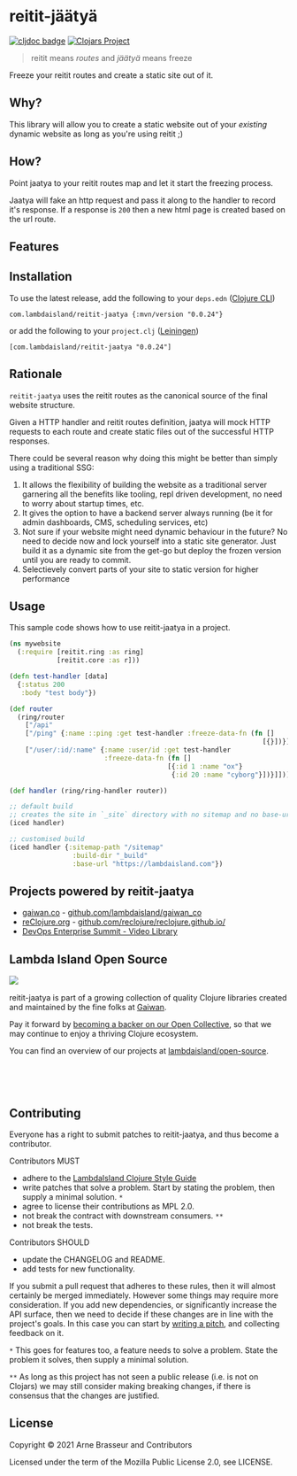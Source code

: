 # reitit-jäätyä

<!-- badges -->
[![cljdoc badge](https://cljdoc.org/badge/com.lambdaisland/reitit-jaatya)](https://cljdoc.org/d/com.lambdaisland/reitit-jaatya) [![Clojars Project](https://img.shields.io/clojars/v/com.lambdaisland/reitit-jaatya.svg)](https://clojars.org/com.lambdaisland/reitit-jaatya)
<!-- /badges -->

> reitit means *routes* and *jäätyä* means freeze

Freeze your reitit routes and create a static site out of it.

## Why?

This library will allow you to create a static website out of your *existing*
dynamic website as long as you're using reitit ;)

## How?

Point jaatya to your reitit routes map and let it start the freezing process.

Jaatya will fake an http request and pass it along to the handler to record it's
response. If a response is `200` then a new html page is created based on the
url route.

## Features

<!-- installation -->
## Installation

To use the latest release, add the following to your `deps.edn` ([Clojure CLI](https://clojure.org/guides/deps_and_cli))

```
com.lambdaisland/reitit-jaatya {:mvn/version "0.0.24"}
```

or add the following to your `project.clj` ([Leiningen](https://leiningen.org/))

```
[com.lambdaisland/reitit-jaatya "0.0.24"]
```
<!-- /installation -->

## Rationale

`reitit-jaatya` uses the reitit routes as the canonical source of the final website structure.

Given a HTTP handler and reitit routes definition, jaatya will mock HTTP requests to each route
and create static files out of the successful HTTP responses.

There could be several reason why doing this might be better than simply using a traditional SSG:

1. It allows the flexibility of building the website as a traditional server garnering all the benefits like tooling, repl driven development, no need to worry about startup times, etc.
2. It gives the option to have a backend server always running (be it for admin dashboards, CMS, scheduling services, etc)
3. Not sure if your website might need dynamic behaviour in the future? No need to decide now and lock yourself into a static site generator. Just build it as a dynamic site from the get-go but deploy the frozen version until you are ready to commit.
4. Selectievely convert parts of your site to static version for higher performance

## Usage

This sample code shows how to use reitit-jaatya in a project.

``` clojure
(ns mywebsite
  (:require [reitit.ring :as ring]
            [reitit.core :as r]))

(defn test-handler [data]
  {:status 200
   :body "test body"})

(def router
  (ring/router
    ["/api"
    ["/ping" {:name ::ping :get test-handler :freeze-data-fn (fn []
                                                                [{}])}]
    ["/user/:id/:name" {:name :user/id :get test-handler
                        :freeze-data-fn (fn []
                                        [{:id 1 :name "ox"}
                                         {:id 20 :name "cyborg"}])}]]))

(def handler (ring/ring-handler router))

;; default build
;; creates the site in `_site` directory with no sitemap and no base-url in sitemap
(iced handler)

;; customised build
(iced handler {:sitemap-path "/sitemap"
                :build-dir "_build"
                :base-url "https://lambdaisland.com"})
```


## Projects powered by reitit-jaatya

* [gaiwan.co](https://gaiwan.co) - [github.com/lambdaisland/gaiwan_co](https://github.com/lambdaisland/gaiwan_co)
* [reClojure.org](https://reclojure.org) - [github.com/reclojure/reclojure.github.io/](https://github.com/reclojure/reclojure.github.io/)
* [DevOps Enterprise Summit - Video Library](https://videos.itrevolution.com)

<!-- opencollective -->
## Lambda Island Open Source

<img align="left" src="https://github.com/lambdaisland/open-source/raw/master/artwork/lighthouse_readme.png">

&nbsp;

reitit-jaatya is part of a growing collection of quality Clojure libraries created and maintained
by the fine folks at [Gaiwan](https://gaiwan.co).

Pay it forward by [becoming a backer on our Open Collective](http://opencollective.com/lambda-island),
so that we may continue to enjoy a thriving Clojure ecosystem.

You can find an overview of our projects at [lambdaisland/open-source](https://github.com/lambdaisland/open-source).

&nbsp;

&nbsp;
<!-- /opencollective -->

<!-- contributing -->
## Contributing

Everyone has a right to submit patches to reitit-jaatya, and thus become a contributor.

Contributors MUST

- adhere to the [LambdaIsland Clojure Style Guide](https://nextjournal.com/lambdaisland/clojure-style-guide)
- write patches that solve a problem. Start by stating the problem, then supply a minimal solution. `*`
- agree to license their contributions as MPL 2.0.
- not break the contract with downstream consumers. `**`
- not break the tests.

Contributors SHOULD

- update the CHANGELOG and README.
- add tests for new functionality.

If you submit a pull request that adheres to these rules, then it will almost
certainly be merged immediately. However some things may require more
consideration. If you add new dependencies, or significantly increase the API
surface, then we need to decide if these changes are in line with the project's
goals. In this case you can start by [writing a pitch](https://nextjournal.com/lambdaisland/pitch-template),
and collecting feedback on it.

`*` This goes for features too, a feature needs to solve a problem. State the problem it solves, then supply a minimal solution.

`**` As long as this project has not seen a public release (i.e. is not on Clojars)
we may still consider making breaking changes, if there is consensus that the
changes are justified.
<!-- /contributing -->

<!-- license -->
## License

Copyright &copy; 2021 Arne Brasseur and Contributors

Licensed under the term of the Mozilla Public License 2.0, see LICENSE.
<!-- /license -->
